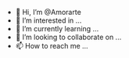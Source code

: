 - 👋 Hi, I’m @Amorarte
- 👀 I’m interested in ...
- 🌱 I’m currently learning ...
- 💞️ I’m looking to collaborate on ...
- 📫 How to reach me ...

<!---
Amorarte/Amorarte is a ✨ special ✨ repository because its `README.md` (this file) appears on your GitHub profile.
You can click the Preview link to take a look at your changes.
--->
